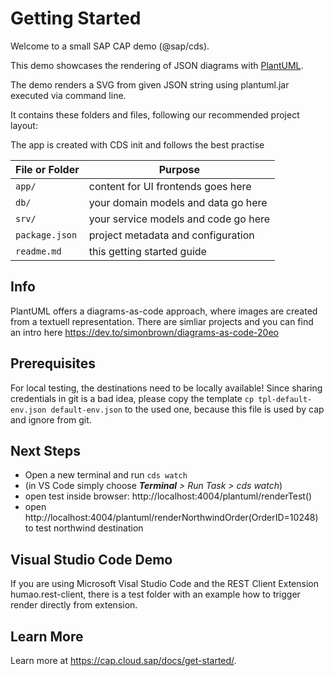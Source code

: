 # Getting Started

Welcome to a small SAP CAP demo (@sap/cds).

This demo showcases the rendering of JSON diagrams with [PlantUML](https://plantuml.com/de/).

The demo renders a SVG from given JSON string using plantuml.jar executed via command line.

It contains these folders and files, following our recommended project layout:

The app is created with CDS init and follows the best practise

File or Folder | Purpose
---------|----------
`app/` | content for UI frontends goes here <not used>
`db/` | your domain models and data go here <not used>
`srv/` | your service models and code go here
`package.json` | project metadata and configuration
`readme.md` | this getting started guide

## Info
PlantUML offers a diagrams-as-code approach, where images are created from a textuell representation.
There are simliar projects and you can find an intro here
https://dev.to/simonbrown/diagrams-as-code-20eo

## Prerequisites

For local testing, the destinations need to be locally available!
Since sharing credentials in git is a bad idea, please copy the template 
```cp tpl-default-env.json default-env.json```
to the used one, because this file is used by cap and ignore from git.

## Next Steps

- Open a new terminal and run `cds watch` 
- (in VS Code simply choose _**Terminal** > Run Task > cds watch_)
- open test inside browser: http://localhost:4004/plantuml/renderTest()
- open http://localhost:4004/plantuml/renderNorthwindOrder(OrderID=10248) to test northwind destination

## Visual Studio Code Demo
If you are using Microsoft Visal Studio Code and the REST Client Extension humao.rest-client,
there is a test folder with an example how to trigger render directly from extension.

## Learn More

Learn more at https://cap.cloud.sap/docs/get-started/.

